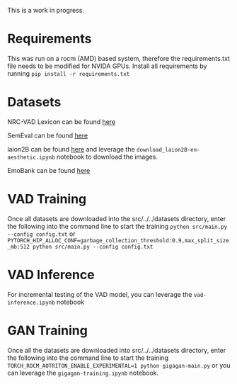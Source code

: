 This is a work in progress.

# Requirements
This was run on a rocm (AMD) based system, therefore the requirements.txt file needs to be modified for NVIDA GPUs. Install all requirements by running `pip install -r requirements.txt`

# Datasets
NRC-VAD Lexicon can be found [here](https://emilhvitfeldt.github.io/textdata/reference/lexicon_nrc_vad.html)

SemEval can be found [here](https://www.kaggle.com/datasets/azzouza2018/semevaldatadets)

laion2B can be found [here](https://huggingface.co/datasets/laion/laion2B-en-aesthetic) and leverage the `download_laion2B-en-aesthetic.ipynb` notebook to download the images.

EmoBank can be found [here](https://www.kaggle.com/datasets/jackksoncsie/emobank)

# VAD Training
Once all datasets are downloaded into the src/../../datasets directory, enter the following into the command line to start the training `python src/main.py --config config.txt` or `PYTORCH_HIP_ALLOC_CONF=garbage_collection_threshold:0.9,max_split_size_mb:512 python src/main.py --config config.txt`

# VAD Inference
For incremental testing of the VAD model, you can leverage the `vad-inference.ipynb` notebook

# GAN Training
Once all the datasets are downloaded into src/../../datasets directory, enter the following into the command line to start the training `TORCH_ROCM_AOTRITON_ENABLE_EXPERIMENTAL=1 python gigagan-main.py` or you can leverage the `gigagan-training.ipynb` notebook.
